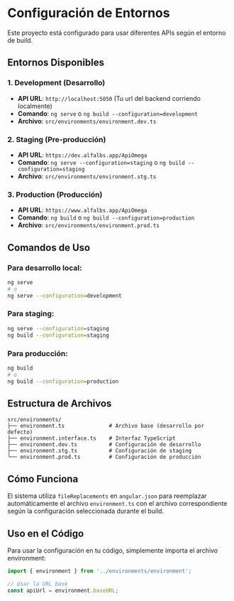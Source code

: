 # Configuración de Entornos

Este proyecto está configurado para usar diferentes APIs según el entorno de build.

## Entornos Disponibles

### 1. Development (Desarrollo)
- **API URL**: `http://localhost:5050` (Tu url del backend corriendo localmente)
- **Comando**: `ng serve` o `ng build --configuration=development`
- **Archivo**: `src/environments/environment.dev.ts`

### 2. Staging (Pre-producción)
- **API URL**: `https://dev.alfalbs.app/ApiOmega`
- **Comando**: `ng serve --configuration=staging` o `ng build --configuration=staging`
- **Archivo**: `src/environments/environment.stg.ts`

### 3. Production (Producción)
- **API URL**: `https://www.alfalbs.app/ApiOmega`
- **Comando**: `ng build` o `ng build --configuration=production`
- **Archivo**: `src/environments/environment.prod.ts`

## Comandos de Uso

### Para desarrollo local:
```bash
ng serve
# o
ng serve --configuration=development
```

### Para staging:
```bash
ng serve --configuration=staging
ng build --configuration=staging
```

### Para producción:
```bash
ng build
# o
ng build --configuration=production
```

## Estructura de Archivos

```
src/environments/
├── environment.ts              # Archivo base (desarrollo por defecto)
├── environment.interface.ts    # Interfaz TypeScript
├── environment.dev.ts          # Configuración de desarrollo
├── environment.stg.ts          # Configuración de staging
└── environment.prod.ts         # Configuración de producción
```

## Cómo Funciona

El sistema utiliza `fileReplacements` en `angular.json` para reemplazar automáticamente el archivo `environment.ts` con el archivo correspondiente según la configuración seleccionada durante el build.

## Uso en el Código

Para usar la configuración en tu código, simplemente importa el archivo environment:

```typescript
import { environment } from '../environments/environment';

// Usar la URL base
const apiUrl = environment.baseURL;
``` 
